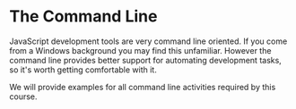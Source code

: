 # The Command Line

JavaScript development tools are very command line oriented. If you come from a Windows background you may find this unfamiliar. However the command line provides better support for automating development tasks, so it's worth getting comfortable with it.

We will provide examples for all command line activities required by this course.

